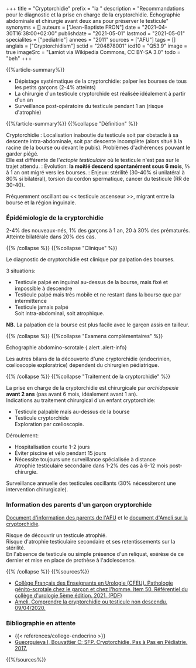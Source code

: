 +++
title = "Cryptorchidie"
prefix = "la "
description = "Recommandations pour le diagnostic et la prise en charge de la cryptorchidie. Echographie abdominale et chirurgie avant deux ans pour préserver le testicule"
synonyms = []
auteurs = ["Jean-Baptiste FRON"]
date = "2021-04-30T16:38:00+02:00"
publishdate = "2021-05-01"
lastmod = "2021-05-01"
specialites = ["pediatrie"]
annees = "2011"
sources = ["AFU"]
tags = []
anglais = ["Cryptorchidism"]
sctid = "204878001"
icd10 = "Q53.9"
image = true
imageSrc = "Lamiot via Wikipedia Commons, CC BY-SA 3.0"
todo = "beh"
+++

{{%article-summary%}}

- Dépistage systématique de la cryptorchidie: palper les bourses de tous les petits garçons (2-4% atteints)
- La chirurgie d'un testicule cryptorchide est réalisée idéalement à partir d'un an
- Surveillance post-opératoire du testicule pendant 1 an (risque d'atrophie)

{{%/article-summary%}}
{{%collapse "Définition" %}}

Cryptorchidie
: Localisation inaboutie du testicule soit par obstacle à sa descente intra-abdominale, soit par descente incomplète (alors situé à la racine de la bourse ou devant le pubis). Problèmes d'adhérences pouvant le garder piégé.  
Elle est différente de l'*ectopie testiculaire* où le testicule n'est pas sur le trajet attendu.
: Évolution: **la moitié descend spontanément sous 6 mois**, ⅔ à 1 an ont migré vers les bourses.
: Enjeux: stérilité (30-40% si unilatéral à 80% si bilatéral), torsion du cordon spermatique, cancer du testicule (RR de 30-40).

Fréquemment oscillant ou << testicule ascenseur >>, migrant entre la bourse et la région inguinale.

### Épidémiologie de la cryptorchidie

2-4% des nouveaux-nés, 1% des garçons à 1 an, 20 à 30% des prématurés.  
Atteinte bilatérale dans 20% des cas.

{{% /collapse %}}
{{%collapse "Clinique" %}}

Le diagnostic de cryptorchidie est clinique par palpation des bourses.

3 situations:

- Testicule palpé en inguinal au-dessus de la bourse, mais fixé et impossible à descendre
- Testicule palpé mais très mobile et ne restant dans la bourse que par intermittence
- Testicule jamais palpé  
Soit intra-abdominal, soit atrophique.

**NB.** La palpation de la bourse est plus facile avec le garçon assis en tailleur.

{{% /collapse %}}
{{%collapse "Examens complémentaires" %}}

Échographie abdomino-scrotale
{.alert .alert-info}

Les autres bilans de la découverte d'une cryptorchidie (endocrinien, cœlioscopie exploratrice) dépendent du chirurgien pédiatrique.

{{% /collapse %}}
{{%collapse "Traitement de la cryptorchidie" %}}

La prise en charge de la cryptorchidie est chirurgicale par *orchidopexie* **avant 2 ans** (pas avant 6 mois, idéalement avant 1 an).  
Indications au traitement chirurgical d'un enfant cryptorchide:

- Testicule palpable mais au-dessus de la bourse
- Testicule cryptorchide  
  Exploration par cœlioscopie.

Déroulement:

- Hospitalisation courte 1-2 jours
- Éviter piscine et vélo pendant 15 jours
- Nécessite toujours une surveillance spécialisée à distance  
  Atrophie testiculaire secondaire dans 1-2% des cas à 6-12 mois post-chirurgie.

Surveillance annuelle des testicules oscillants (30% nécessiteront une intervention chirurgicale).

### Information des parents d'un garçon cryptorchide

[Document d'information des parents de l'AFU](https://www.urofrance.org/base-bibliographique/cryptorchidie-intervention-chirurgicale-pour-cryptorchidie) et le [document d'Ameli sur la cryptorchidie](https://www.ameli.fr/assure/sante/themes/cryptorchidie-testicule-non-descendu-ectopie-testiculaire/comprendre-cryptorchidie).

Risque de découvrir un testicule atrophié.  
Risque d'atrophie testiculaire secondaire et ses retentissements sur la stérilité.  
En l'absence de testicule ou simple présence d'un reliquat, exérèse de ce dernier et mise en place de prothèse à l'adolescence.

{{% /collapse %}}
{{%sources%}}

- [Collège Français des Enseignants en Urologie (CFEU). Pathologie génito-scrotale chez le garçon et chez l'homme. Item 50. Référentiel du collège d'urologie 5ème édition. 2021. (PDF)](https://www.urofrance.org/wp-content/uploads/2021/11/Item-50-Pathologies-genito-scrotale.pdf)
- [Ameli. Comprendre la cryptorchidie ou testicule non descendu. 09/04/2020.](https://www.ameli.fr/assure/sante/themes/cryptorchidie-testicule-non-descendu-ectopie-testiculaire/comprendre-cryptorchidie)

### Bibliographie en attente

- {{< references/college-endocrino >}}
- [Gueorguieva I, Bouvattier C; SFP. Cryptorchidie. Pas à Pas en Pédiatrie. 2017.](https://pap-pediatrie.fr/endocrinologie/cryptorchidie)

{{%/sources%}}
